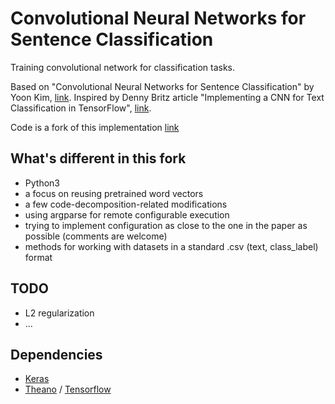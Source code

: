 # Convolutional Neural Networks for Sentence Classification

Training convolutional network for classification tasks. 


Based on "Convolutional Neural Networks for Sentence Classification" by Yoon Kim, [link](http://arxiv.org/pdf/1408.5882v2.pdf). Inspired by Denny Britz article "Implementing a CNN for Text Classification in TensorFlow", [link](http://www.wildml.com/2015/12/implementing-a-cnn-for-text-classification-in-tensorflow/). 


Code is a fork of this implementation [link](https://github.com/alexander-rakhlin/CNN-for-Sentence-Classification-in-Keras)

## What's different in this fork

* Python3
* a focus on reusing pretrained word vectors
* a few code-decomposition-related modifications
* using argparse for remote configurable execution
* trying to implement configuration as close to the one in the paper as possible (comments are welcome)
* methods for working with datasets in a standard .csv (text, class_label) format

## TODO

* L2 regularization
* ...

## Dependencies

* [Keras](http://keras.io/) 
* [Theano](http://deeplearning.net/software/theano/install.html#install) / [Tensorflow](https://www.tensorflow.org/)